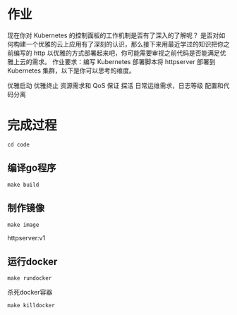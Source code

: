 # 作业

现在你对 Kubernetes 的控制面板的工作机制是否有了深入的了解呢？
是否对如何构建一个优雅的云上应用有了深刻的认识，那么接下来用最近学过的知识把你之前编写的 http 以优雅的方式部署起来吧，你可能需要审视之前代码是否能满足优雅上云的需求。
作业要求：编写 Kubernetes 部署脚本将 httpserver 部署到 Kubernetes 集群，以下是你可以思考的维度。

优雅启动
优雅终止
资源需求和 QoS 保证
探活
日常运维需求，日志等级
配置和代码分离






# 完成过程

`cd code`

##  编译go程序

`make build`


## 制作镜像

`make image`

httpserver:v1

## 运行docker

`make rundocker`

杀死docker容器

`make killdocker`


